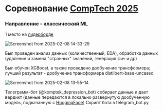 # Соревнование [CompTech 2025](https://comptech.nsu.ru/)
### Направление - классический ML
1 место на [лидерборде](https://www.codabench.org/competitions/5504/?secret_key=dd48e468-6a08-40e4-9158-16508cb590fd#/results-tab)

![Screenshot from 2025-02-08 14-33-29](https://github.com/user-attachments/assets/869e8d04-95f7-42b4-8b0b-b7d8b34c8a92)

Был проведен анализ данных (количественный, EDA), обработка данных (удаление и замена "странных" значений, генерация фич и др)

Был обучен XGBoost, а также проведено дообучение трансформера; лучший результат - дообучение трансформера distilbert-base-uncased

![Screenshot from 2025-02-08 13-55-14](https://github.com/user-attachments/assets/7e36cb42-9e0c-4182-8a77-f0338b26ba65)

Телеграмм-бот (@komptek_depression_bot) собирает данные и дает вердикт (данные передаются в локально развернутую дообученную модель, подкачанную с [HuggingFace](https://huggingface.co/Gnider/kompt_distil_v1))
Скрипт бота в telegram_bot.py
